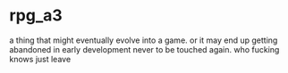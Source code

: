 # rpg_a3

a thing that might eventually evolve into a game. or it may end up getting abandoned in early development never to be touched again. who fucking knows just leave
